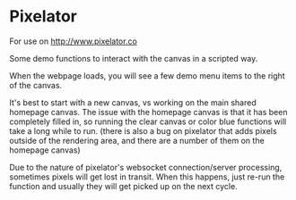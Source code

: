 Pixelator
====================

For use on http://www.pixelator.co

Some demo functions to interact with the canvas in a scripted way.

When the webpage loads, you will see a few demo menu items to the right of the canvas.

It's best to start with a new canvas, vs working on the main shared homepage canvas.  The issue with the homepage canvas is that it has been completely filled in, so running the clear canvas or color blue functions will take a long while to run.  (there is also a bug on pixelator that adds pixels outside of the rendering area, and there are a number of them on the homepage canvas)

Due to the nature of pixelator's websocket connection/server processing, sometimes pixels will get lost in transit.  When this happens, just re-run the function and usually
they will get picked up on the next cycle.
